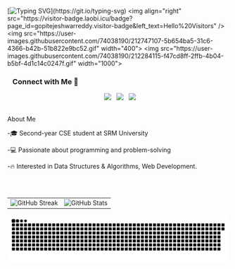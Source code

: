 
[![Typing SVG](https://readme-typing-svg.demolab.com?font=roboto&pause=1000&color=FFFFFF&width=435&lines=Hi+there+%F0%9F%91%8B%F0%9F%8F%BB%2C+I'm+GOPI+!)](https://git.io/typing-svg)
<img align="right" src="https://visitor-badge.laobi.icu/badge?page_id=gopitejeshwarreddy.visitor-badge&left_text=Hello%20Visitors" />
                                <img src="https://user-images.githubusercontent.com/74038190/212747107-5b654ba5-31c6-4366-b42b-51b822e9bc52.gif" width="400">
<img src="https://user-images.githubusercontent.com/74038190/212284115-f47cd8ff-2ffb-4b04-b5bf-4d1c14c0247f.gif" width="1000">
<h3 align="left"> &nbsp;&nbsp; Connect with Me 🤝&nbsp;&nbsp;</h3>
<p align="center"> 
&nbsp; <a href="https://www.instagram.com/_.gopi._.tejeshwar._/"target="_blank" rel="noopener noreferrer"><img src="https://img.icons8.com/fluency/100/000000/instagram-new.png" width="50" /></a>  
&nbsp; <a href="https://www.linkedin.com/in/gopi-tejeshwar-reddy-3893662b9/in/" target="_blank" rel="noopener noreferrer"><img src="https://img.icons8.com/fluency/100/000000/linkedin.png" width="50" /></a>
&nbsp; <a href="mailto:iamani23042006@gmail.com" target="_blank" rel="noopener noreferrer"><img src="https://img.icons8.com/fluency/100/000000/gmail.png"  width="50" /></a>
</p>
<br>
About  Me

-🎓 Second-year CSE student at SRM University 

-💻 Passionate about programming and problem-solving

-🔥 Interested in Data Structures & Algorithms, Web Development.

<br>


<br>


<div align="center">
  <table style="border-collapse: collapse;">
    <tr>
      <td>
        <img src="https://github-readme-streak-stats.herokuapp.com/?user=gopitejeshwarreddy&theme=dark&hide_border=false" alt="GitHub Streak" />
      </td>
      <td>
        <img src="https://github-readme-stats.vercel.app/api?username=gopitejeshwarreddy&show_icons=true&theme=dark" alt="GitHub Stats" />
      </td>
    </tr>
  </table>
</div>
<picture>
  <source media="(prefers-color-scheme: light)" srcset="https://raw.githubusercontent.com/gopitejeshwarreddy/gopitejeshwarreddy/output/github-snake-dark.svg" />
  <img alt="github-snake" src="https://raw.githubusercontent.com/gopitejeshwarreddy/gopitejeshwarreddy/output/github-snake.svg" />
</picture>
